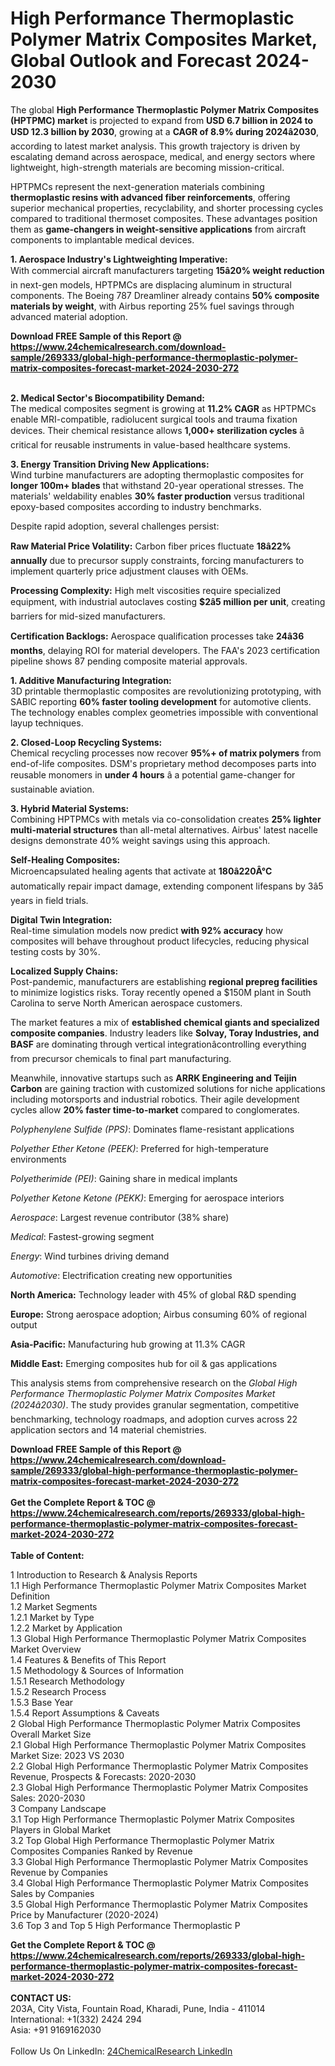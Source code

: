 <h1>High Performance Thermoplastic Polymer Matrix Composites Market, Global Outlook and Forecast 2024-2030</h1><p>The global <strong>High Performance Thermoplastic Polymer Matrix Composites (HPTPMC) market</strong> is projected to expand from <strong>USD 6.7 billion in 2024 to USD 12.3 billion by 2030</strong>, growing at a <strong>CAGR of 8.9% during 2024â2030</strong>, according to latest market analysis. This growth trajectory is driven by escalating demand across aerospace, medical, and energy sectors where lightweight, high-strength materials are becoming mission-critical.</p><p>HPTPMCs represent the next-generation materials combining <strong>thermoplastic resins with advanced fiber reinforcements</strong>, offering superior mechanical properties, recyclability, and shorter processing cycles compared to traditional thermoset composites. These advantages position them as <strong>game-changers in weight-sensitive applications</strong> from aircraft components to implantable medical devices.</p><p><strong>1. Aerospace Industry's Lightweighting Imperative:</strong><br>
With commercial aircraft manufacturers targeting <strong>15â20% weight reduction</strong> in next-gen models, HPTPMCs are displacing aluminum in structural components. The Boeing 787 Dreamliner already contains <strong>50% composite materials by weight</strong>, with Airbus reporting 25% fuel savings through advanced material adoption.</p><div><b>Download FREE Sample of this Report @ 
            <a href="https://www.24chemicalresearch.com/download-sample/269333/global-high-performance-thermoplastic-polymer-matrix-composites-forecast-market-2024-2030-272">
            https://www.24chemicalresearch.com/download-sample/269333/global-high-performance-thermoplastic-polymer-matrix-composites-forecast-market-2024-2030-272</a></b></div><br><p><strong>2. Medical Sector's Biocompatibility Demand:</strong><br>
The medical composites segment is growing at <strong>11.2% CAGR</strong> as HPTPMCs enable MRI-compatible, radiolucent surgical tools and trauma fixation devices. Their chemical resistance allows <strong>1,000+ sterilization cycles</strong> â critical for reusable instruments in value-based healthcare systems.</p><p><strong>3. Energy Transition Driving New Applications:</strong><br>
Wind turbine manufacturers are adopting thermoplastic composites for <strong>longer 100m+ blades</strong> that withstand 20-year operational stresses. The materials' weldability enables <strong>30% faster production</strong> versus traditional epoxy-based composites according to industry benchmarks.</p><p>Despite rapid adoption, several challenges persist:</p><p><strong>Raw Material Price Volatility:</strong> Carbon fiber prices fluctuate <strong>18â22% annually</strong> due to precursor supply constraints, forcing manufacturers to implement quarterly price adjustment clauses with OEMs.</p><p><strong>Processing Complexity:</strong> High melt viscosities require specialized equipment, with industrial autoclaves costing <strong>$2â5 million per unit</strong>, creating barriers for mid-sized manufacturers.</p><p><strong>Certification Backlogs:</strong> Aerospace qualification processes take <strong>24â36 months</strong>, delaying ROI for material developers. The FAA's 2023 certification pipeline shows 87 pending composite material approvals.</p><p><strong>1. Additive Manufacturing Integration:</strong><br>
3D printable thermoplastic composites are revolutionizing prototyping, with SABIC reporting <strong>60% faster tooling development</strong> for automotive clients. The technology enables complex geometries impossible with conventional layup techniques.</p><p><strong>2. Closed-Loop Recycling Systems:</strong><br>
Chemical recycling processes now recover <strong>95%+ of matrix polymers</strong> from end-of-life composites. DSM's proprietary method decomposes parts into reusable monomers in <strong>under 4 hours</strong> â a potential game-changer for sustainable aviation.</p><p><strong>3. Hybrid Material Systems:</strong><br>
Combining HPTPMCs with metals via co-consolidation creates <strong>25% lighter multi-material structures</strong> than all-metal alternatives. Airbus' latest nacelle designs demonstrate 40% weight savings using this approach.</p><p><strong>Self-Healing Composites:</strong><br>
	Microencapsulated healing agents that activate at <strong>180â220Â°C</strong> automatically repair impact damage, extending component lifespans by 3â5 years in field trials.</p><p><strong>Digital Twin Integration:</strong><br>
	Real-time simulation models now predict <strong>with 92% accuracy</strong> how composites will behave throughout product lifecycles, reducing physical testing costs by 30%.</p><p><strong>Localized Supply Chains:</strong><br>
	Post-pandemic, manufacturers are establishing <strong>regional prepreg facilities</strong> to minimize logistics risks. Toray recently opened a $150M plant in South Carolina to serve North American aerospace customers.</p><p>The market features a mix of <strong>established chemical giants and specialized composite companies</strong>. Industry leaders like <strong>Solvay, Toray Industries, and BASF</strong> are dominating through vertical integrationâcontrolling everything from precursor chemicals to final part manufacturing.</p><p>Meanwhile, innovative startups such as <strong>ARRK Engineering and Teijin Carbon</strong> are gaining traction with customized solutions for niche applications including motorsports and industrial robotics. Their agile development cycles allow <strong>20% faster time-to-market</strong> compared to conglomerates.</p><p><em>Polyphenylene Sulfide (PPS)</em>: Dominates flame-resistant applications</p><p><em>Polyether Ether Ketone (PEEK)</em>: Preferred for high-temperature environments</p><p><em>Polyetherimide (PEI)</em>: Gaining share in medical implants</p><p><em>Polyether Ketone Ketone (PEKK)</em>: Emerging for aerospace interiors</p><p><em>Aerospace</em>: Largest revenue contributor (38% share)</p><p><em>Medical</em>: Fastest-growing segment</p><p><em>Energy</em>: Wind turbines driving demand</p><p><em>Automotive</em>: Electrification creating new opportunities</p><p><strong>North America:</strong> Technology leader with 45% of global R&amp;D spending</p><p><strong>Europe:</strong> Strong aerospace adoption; Airbus consuming 60% of regional output</p><p><strong>Asia-Pacific:</strong> Manufacturing hub growing at 11.3% CAGR</p><p><strong>Middle East:</strong> Emerging composites hub for oil &amp; gas applications</p><p>This analysis stems from comprehensive research on the <em>Global High Performance Thermoplastic Polymer Matrix Composites Market (2024â2030)</em>. The study provides granular segmentation, competitive benchmarking, technology roadmaps, and adoption curves across 22 application sectors and 14 material chemistries.</p><div><b>Download FREE Sample of this Report @ 
            <a href="https://www.24chemicalresearch.com/download-sample/269333/global-high-performance-thermoplastic-polymer-matrix-composites-forecast-market-2024-2030-272">
            https://www.24chemicalresearch.com/download-sample/269333/global-high-performance-thermoplastic-polymer-matrix-composites-forecast-market-2024-2030-272</a></b></div><br><div><b>Get the Complete Report & TOC @ 
            <a href="https://www.24chemicalresearch.com/reports/269333/global-high-performance-thermoplastic-polymer-matrix-composites-forecast-market-2024-2030-272">
            https://www.24chemicalresearch.com/reports/269333/global-high-performance-thermoplastic-polymer-matrix-composites-forecast-market-2024-2030-272</a></b></div><br>
            <b>Table of Content:</b><p>1 Introduction to Research & Analysis Reports<br />
    1.1 High Performance Thermoplastic Polymer Matrix Composites Market Definition<br />
    1.2 Market Segments<br />
        1.2.1 Market by Type<br />
        1.2.2 Market by Application<br />
    1.3 Global High Performance Thermoplastic Polymer Matrix Composites Market Overview<br />
    1.4 Features & Benefits of This Report<br />
    1.5 Methodology & Sources of Information<br />
        1.5.1 Research Methodology<br />
        1.5.2 Research Process<br />
        1.5.3 Base Year<br />
        1.5.4 Report Assumptions & Caveats<br />
2 Global High Performance Thermoplastic Polymer Matrix Composites Overall Market Size<br />
    2.1 Global High Performance Thermoplastic Polymer Matrix Composites Market Size: 2023 VS 2030<br />
    2.2 Global High Performance Thermoplastic Polymer Matrix Composites Revenue, Prospects & Forecasts: 2020-2030<br />
    2.3 Global High Performance Thermoplastic Polymer Matrix Composites Sales: 2020-2030<br />
3 Company Landscape<br />
    3.1 Top High Performance Thermoplastic Polymer Matrix Composites Players in Global Market<br />
    3.2 Top Global High Performance Thermoplastic Polymer Matrix Composites Companies Ranked by Revenue<br />
    3.3 Global High Performance Thermoplastic Polymer Matrix Composites Revenue by Companies<br />
    3.4 Global High Performance Thermoplastic Polymer Matrix Composites Sales by Companies<br />
    3.5 Global High Performance Thermoplastic Polymer Matrix Composites Price by Manufacturer (2020-2024)<br />
    3.6 Top 3 and Top 5 High Performance Thermoplastic P</p><div><b>Get the Complete Report & TOC @ 
            <a href="https://www.24chemicalresearch.com/reports/269333/global-high-performance-thermoplastic-polymer-matrix-composites-forecast-market-2024-2030-272">
            https://www.24chemicalresearch.com/reports/269333/global-high-performance-thermoplastic-polymer-matrix-composites-forecast-market-2024-2030-272</a></b></div><br><b>CONTACT US:</b><br>
            203A, City Vista, Fountain Road, Kharadi, Pune, India - 411014<br>
            International: +1(332) 2424 294<br>
            Asia: +91 9169162030 <br><br>
            Follow Us On LinkedIn: <a href="https://www.linkedin.com/company/24chemicalresearch/">24ChemicalResearch LinkedIn</a>